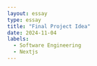 ```yaml
---
layout: essay
type: essay
title: "Final Project Idea"
date: 2024-11-04
labels:
  - Software Engineering
  - Nextjs
---
```


